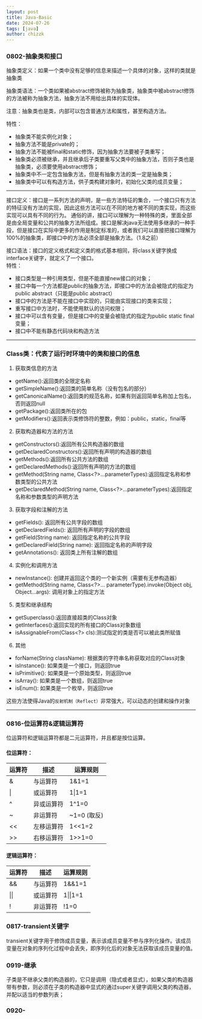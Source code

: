 ```yaml
---
layout: post
title: Java-Basic
date: 2024-07-26
tags: [java]
author: chizzk
---
```


### 0802-抽象类和接口

抽象类定义：如果一个类中没有足够的信息来描述一个具体的对象，这样的类就是抽象类<br>

抽象类语法：一个类如果被abstract修饰被称为抽象类，抽象类中被abstract修饰的方法被称为抽象方法，抽象方法不用给出具体的实现体。<br>

注意：抽象类也是类，内部可以包含普通方法和属性，甚至构造方法。<br>

特性：
- 抽象类不能实例化对象；
- 抽象方法不能是private的；
- 抽象方法不能被final和static修饰，因为抽象方法要被子类重写；
- 抽象类必须被继承，并且继承后子类要重写父类中的抽象方法，否则子类也是抽象类，必须要使用abstract修饰；
- 抽象类中不一定包含抽象方法，但是有抽象方法的类一定是抽象类；
- 抽象类中可以有构造方法，供子类构建对象时，初始化父类的成员变量；

---
接口定义：接口是一系列方法的声明，是一些方法特征的集合，一个接口只有方法的特征没有方法的实现，因此这些方法可以在不同的地方被不同的类实现，而这些实现可以具有不同的行为。
通俗的讲，接口可以理解为一种特殊的类，里面全部是由全局变量和公共的抽象方法所组成。接口是解决java无法使用多继承的一种手段，但是接口在实际中更多的作用是制定标准的，或者我们可以直接把接口理解为100%的抽象类，即接口中的方法必须全部是抽象方法。（1.8之前）<br>

接口语法：接口的定义格式和定义类的格式基本相同，将class关键字换成interface关键字，就定义了一个接口。<br>
特性：
- 接口类型是一种引用类型，但是不能直接new接口的对象；
- 接口中每一个方法都是public的抽象方法，即接口中的方法会被隐式的指定为public abstract（只能是public abstract）
- 接口中的方法是不能在接口中实现的，只能由实现接口的类来实现；
- 重写接口中方法时，不能使用默认的访问权限；
- 接口中可以含有变量，但是接口中的变量会被隐式的指定为public static final变量；
- 接口中不能有静态代码块和构造方法

---

### Class类：代表了运行时环境中的类和接口的信息
1. 获取类信息的方法
- getName():返回类的全限定名称
- getSimpleName():返回类的简单名称（没有包名的部分）
- getCanonicalName():返回类的规范名称，如果有则返回简单名称加上包名，否则返回null
- getPackage():返回类所在的包
- getModifiers():返回表示类修饰符的整数，例如：public，static，final等

2. 获取构造器和方法的方法
- getConstructors():返回所有公共构造器的数组
- getDeclaredConstructors():返回所有声明的构造器的数组
- getMethods():返回所有公共方法的数组
- getDeclaredMethods():返回所有声明的方法的数组
- getMethod(String name, Class<?>...parameterTypes):返回指定名称和参数类型的公共方法
- getDeclaredMethod(String name, Class<?>...parameterTypes):返回指定名称和参数类型的声明方法

3. 获取字段和注解的方法
- getFields(): 返回所有公共字段的数组
- getDeclaredFields(): 返回所有声明的字段的数组
- getField(String name): 返回指定名称的公共字段
- getDeclaredField(String name): 返回指定名称的声明字段
- getAnnotations(): 返回类上所有注解的数组

4. 实例化和调用方法
- newInstance(): 创建并返回这个类的一个新实例（需要有无参构造器）
- getMethod(String name, Class<?>... parameterType).invoke(Object obj, Object...args): 调用对象上的指定方法

5. 类型和继承结构
- getSuperclass():返回直接超类的Class对象
- getInterfaces():返回实现的所有接口的Class对象数组
- isAssignableFrom(Class<?> cls):测试指定的类是否可以被此类所赋值

6. 其他
- forName(String className): 根据类的字符串名称获取对应的Class对象
- isInstance(): 如果类是一个接口，则返回true
- isPrimitive(): 如果类是一个原始类型，则返回true
- isArray(): 如果类是一个数组，则返回true
- isEnum(): 如果类是一个枚举，则返回true

这些方法使得Java的```反射机制（Reflect）```非常强大，可以动态的创建和操作对象

---

### 0816-位运算符&逻辑运算符

位运算符和逻辑运算符都是二元运算符，并且都是按位运算。

#### 位运算符：

| 运算符    | 描述     | 运算规则      |
|--------|--------|-----------|
| &      | 与运算符 | 1&1=1     |
| \|     | 或运算符     | 1\|1=1    |
| ^      | 异或运算符 | 1^1=0     |
| ~      | 非运算符 | ~1=0 (取反) |
| &lt;&lt; | 左移运算符 | 1<<1=2    |
| &gt;&gt; | 右移运算符 | 1>>1=0    |

#### 逻辑运算符：
| 运算符 | 描述 | 运算规则 |
|------|-----|---------|
| &&   | 与运算符 | 1&&1=1  |
| \|\| | 或运算符 | 1\|\|1=1 |
| !    | 非运算符 | !1=0   |


### 0817-transient关键字

transient关键字用于修饰成员变量，表示该成员变量不参与序列化操作。该成员变量在对象的序列化过程中会丢失，即序列化后的对象无法获取该成员变量的值。


### 0919-继承
子类是不继承父类的构造器的，它只是调用（隐式或者显式），如果父类的构造器带有参数，则必须在子类的构造器中显式的通过super关键字调用父类的构造器，并配以适当的参数列表；


### 0920-






